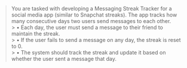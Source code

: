 > You are tasked with developing a Messaging Streak Tracker for a social media app (similar to Snapchat streaks). The app tracks how many consecutive days two users send messages to each other.
<br> > • Each day, the user must send a message to their friend to maintain the streak.
<br> > • If the user fails to send a message on any day, the streak is reset to 0.
<br> > • The system should track the streak and update it based on whether the user sent a message that day.
